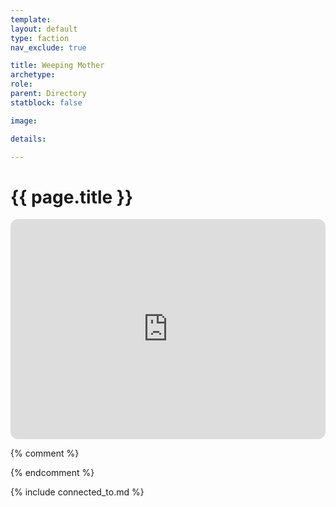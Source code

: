 ```yaml
---
template: 
layout: default
type: faction
nav_exclude: true

title: Weeping Mother
archetype: 
role: 
parent: Directory
statblock: false

image: 

details:

---
```


# {{ page.title }}

<iframe style="border-radius:12px" src="https://petracoding.github.io/pinterest/board.html?link=estevaoseco/unsettled/weepingmother/&hideHeader=1&hideFooter=1&transparent=1" width="100%" height="352" style="color-scheme: site" frameBorder="0" allowfullscreen=""></iframe>


{% comment %} 

{% endcomment %} 

{% include connected_to.md %}
